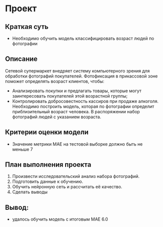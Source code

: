 # Проект
## Краткая суть

* Необходимо обучить модель классифицировать возраст людей по фотографии

## Описание

Сетевой супермаркет внедряет систему компьютерного зрения для обработки фотографий покупателей. Фотофиксация в прикассовой зоне поможет определять возраст клиентов, чтобы:

 * Анализировать покупки и предлагать товары, которые могут заинтересовать покупателей этой возрастной группы;
 * Контролировать добросовестность кассиров при продаже алкоголя. 
 Необходимо построить модель, которая по фотографии определит приблизительный возраст человека. В распоряжении набор фотографий людей с указанием возраста. 

## Критерии оценки модели

* Значение метрики МАЕ на тестовой выборке должно быть не меньше 7

## План выполнения проекта

1. Произвести исследовательский анализ набора фотографий.
2. Подготовить данные к обучению.
3. Обучить нейронную сеть и рассчитать её качество.
4. Сделать выводы

## Вывод:
* удалось обучить модель с итоговым МАЕ 6.0
